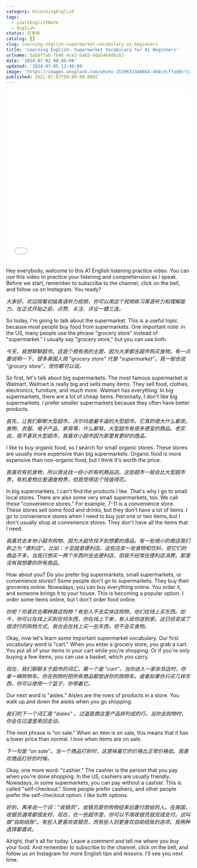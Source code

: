 ```yaml
---
category: UnlockingEnglish
tags:
  - LearnEnglishNote
  - English
status: 已发布
catalog: []
slug: learning-english-supermarket-vocabulary-a1-beginners
title: 'Learning English: Supermarket Vocabulary for A1 Beginners'
urlname: 5ab8ffa0-fb46-4ce2-bab5-ddab464d6c81
date: '2024-07-02 00:46:00'
updated: '2024-07-05 12:49:00'
image: 'https://images.unsplash.com/photo-1539632346654-dd4c3cffad8c?ixlib=rb-4.0.3&q=85&fm=jpg&crop=entropy&cs=srgb'
published: 2021-07-07T08:00:00.000Z
---
```


<iframe width="100%" height="468" src="//player.bilibili.com/player.html?bvid=BV1Bx421Q7nU&p=14" scrolling="no" border="0" frameborder="no" framespacing="0" allowfullscreen="true" muted="false"  danmaku="false"> </iframe>


Hey everybody, welcome to this A1 English listening practice video. You can use this video to practice your listening and comprehension as I speak. Before we start, remember to subscribe to the channel, click on the bell, and follow us on Instagram. You ready?


_大家好，欢迎观看初级英语听力视频，你可以用这个视频练习英语听力和理解能力。在正式开始之前，点赞、关注、评论一键三连。_


So today, I'm going to talk about the supermarket. This is a useful topic because most people buy food from supermarkets. One important note: in the US, many people use the phrase "grocery store" instead of "supermarket." I usually say "grocery store," but you can use both.


_今天，我想聊聊超市。这是个很有用的主题，因为大家都去超市购买食物。有一点要说明一下，很多美国人用 "grocery store" 代替 "supermarket"。我一般也说 "grocery store"，但你都可以说。_


So first, let's talk about big supermarkets. The most famous supermarket is Walmart. Walmart is really big and sells many items. They sell food, clothes, electronics, furniture, and much more. Walmart has everything. In big supermarkets, there are a lot of cheap items. Personally, I don't like big supermarkets. I prefer smaller supermarkets because they often have better products.


_首先，让我们聊聊大型超市。沃尔玛是最牛逼的大型超市。它真的很大什么都卖。食物、衣服、电子产品、家具等，什么都有。大型超市有很多便宜的商品。老实说，我不喜欢大型超市，我喜欢小超市因为那里有更好的商品。_


I like to buy organic food, so I search for small organic stores. These stores are usually more expensive than big supermarkets. Organic food is more expensive than non-organic food, but I think it's worth the price.


_我喜欢有机食物，所以我会找一些小的有机商品店。这些超市一般会比大型超市贵，有机食物比普通食物贵，但我觉得这个钱值得花。_


In big supermarkets, I can't find the products I like. That's why I go to small local stores. There are also some very small supermarkets, too. We call these "convenience stores." For example, 7-11 is a convenience store. These stores sell some food and drinks, but they don't have a lot of items. I go to convenience stores when I need to buy just one or two items, but I don't usually shop at convenience stores. They don't have all the items that I need.


_我喜欢去本地小超市购物，因为大超市找不到想要的商品。有一些很小的商店我们称之为 “便利店”。比如：十足就是便利店。这些店卖一些食物和饮料，但它们的商品不多。当我只想买一两个东西时会去便利店，但我不经常在便利店消费。那里没有我想要的所有商品。_


How about you? Do you prefer big supermarkets, small supermarkets, or convenience stores? Some people don't go to supermarkets. They buy their groceries online. Nowadays, you can buy everything online. You order it, and someone brings it to your house. This is becoming a popular option. I order some items online, but I don't order food online.


_你呢？你喜欢去哪种商店购物？有些人不去实体店购物，他们在线上买东西。如今，你可以在线上买到任何东西，你在线上下单，有人给你送到家。这已经变成了很流行的购物方式。我也会在线上买一些东西，但不会买食物。_


Okay, now let's learn some important supermarket vocabulary. Our first vocabulary word is "cart." When you enter a grocery store, you grab a cart. You put all of your items in your cart while you're shopping. Or if you're only buying a few items, you can use a basket, which you carry.


_现在，我们聊聊关于超市的词汇。第一个是 "cart"，当你进入一家杂货店时，你拿一辆购物车。你在购物时把所有商品都放进你的购物车。或者如果你只买几样东西，你可以使用一个篮子，你带着它。_


Our next word is "aisles." Aisles are the rows of products in a store. You walk up and down the aisles when you go shopping.


_我们的下一个词汇是 "aisles" 。过道是商店里产品排列成的行。当你去购物时，你会在过道里来回走动。_


The next phrase is "on sale." When an item is on sale, this means that it has a lower price than normal. I love when items are on sale.


_下一句是 “on sale”。当一个商品打折时，这意味着它的价格比正常价格低。我喜欢商品打折的时候。_


Okay, one more word: "cashier." The cashier is the person that you pay when you're done shopping. In the US, cashiers are usually friendly. Nowadays, in some supermarkets, you can pay without a cashier. This is called "self-checkout." Some people prefer cashiers, and other people prefer the self-checkout option. I like both options.


_好的，再来说一个词：“收银员”。收银员是你购物结束后要付款给的人。在美国，收银员通常都很友好。现在，在一些超市里，你可以不用收银员就完成支付。这叫做“自助结账”。有些人更喜欢收银员，而有些人则更喜欢自助结账的选项。我两种选择都喜欢。_


Alright, that's all for today. Leave a comment and tell me where you buy your food. And remember to subscribe to the channel, click on the bell, and follow us on Instagram for more English tips and lessons. I'll see you next time.

